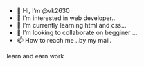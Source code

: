 - 👋 Hi, I’m @vk2630
- 👀 I’m interested in web developer..
- 🌱 I’m currently learning html and css...
- 💞️ I’m looking to collaborate on begginer ...
- 📫 How to reach me ..by my mail.

learn and earn work
<!---
vk2630/vk2630 is a ✨ special ✨ repository because its `README.md` (this file) appears on your GitHub profile.
You can click the Preview link to take a look at your changes.
--->
